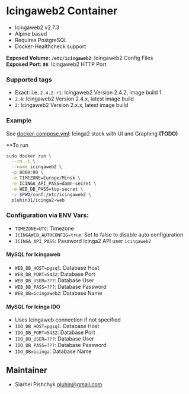 # Icingaweb2 Container

* Icingaweb2 v2.7.3
* Alpine based
* Requires PostgreSQL
* Docker-Healthcheck support

**Exposed Volume: `/etc/icingaweb2`**: Icingaweb2 Config Files  
**Exposed Port: `80`**: Icingaweb2 HTTP Port

### Supported tags

* Exact: i.e. `2.4.2-r1`: Icingaweb2 Version 2.4.2, image build 1
* `2.4`: Icingaweb2 Version 2.4.x, latest image build
* `2`: Icingaweb2 Version 2.x.x, latest image build

### Example

See [docker-compose.yml](): Icinga2 stack with UI and Graphing **(TODO)**  

**To run

```bash
sudo docker run \
  --rm -t \
  --name icingaweb2 \
  -p 8080:80 \
  -e TIMEZONE=Europe/Minsk \
  -e ICINGA_API_PASS=damn-secret \
  -e WEB_DB_PASS=top-secret \
  -v $PWD/conf:/etc/icingaweb2 \
  pluhin31/icinga2-web
```


### Configuration via ENV Vars:

* `TIMEZONE=UTC`: Timezone
* `ICINGAWEB_AUTOCONFIG=true`: Set to false to disable auto configuration
* `ICINGA_API_PASS`: Password Icinga2 API user `icingaweb2` 

#### MySQL for Icingaweb
* `WEB_DB_HOST=pgsql`: Database Host
* `WEB_DB_PORT=5432`: Database Port
* `WEB_DB_USER=???`: Database User
* `WEB_DB_PASS=???`: Database Password
* `WEB_DB=icingaweb2`: Database Name

#### MySQL for Icinga IDO
* Uses Icingaweb connection if not specified
* `IDO_DB_HOST=pgsql`: Database Host
* `IDO_DB_PORT=5432`: Database Port
* `IDO_DB_USER=???`: Database User
* `IDO_DB_PASS=???`: Database Password
* `IDO_DB=icinga`: Database Name


## Maintainer
* Siarhei Pishchyk <pluhin@gmail.com>
